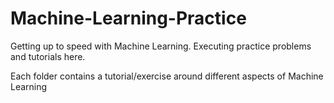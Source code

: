 # Machine-Learning-Practice
Getting up to speed with Machine Learning. Executing practice problems and tutorials here.

Each folder contains a tutorial/exercise around different aspects of Machine Learning
